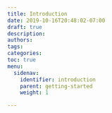 ```yaml
---
title: Introduction
date: 2019-10-16T20:48:02-07:00
draft: true
description:
authors:
tags:
categories:
toc: true
menu:
  sidenav:
    identifier: introduction
    parent: getting-started
    weight: 1

---
```

